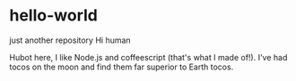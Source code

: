 # hello-world
just another repository
Hi human

Hubot here, I like Node.js and coffeescript (that's what I made of!).
I've had tocos on the moon and find them far superior to Earth tocos.
